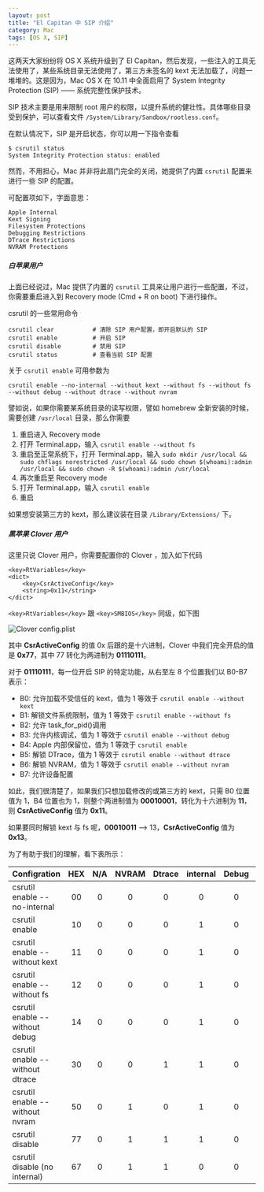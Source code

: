 ```yaml
---
layout: post
title: "El Capitan 中 SIP 介绍"
category: Mac
tags: [OS X, SIP]
---
```


这两天大家纷纷将 OS X 系统升级到了 El Capitan，然后发现，一些注入的工具无法使用了，某些系统目录无法使用了，第三方未签名的 kext 无法加载了，问题一堆堆的。这是因为，Mac OS X 在 10.11 中全面启用了 System Integrity Protection (SIP) —— 系统完整性保护技术。

SIP 技术主要是用来限制 root 用户的权限，以提升系统的健壮性。具体哪些目录受到保护，可以查看文件 `/System/Library/Sandbox/rootless.conf`。

在默认情况下，SIP 是开启状态，你可以用一下指令查看

    $ csrutil status
    System Integrity Protection status: enabled

<!-- more -->
然而，不用担心，Mac 并非将此扇门完全的关闭，她提供了内置 `csrutil` 配置来进行一些 SIP 的配置。

可配置项如下，字面意思：

    Apple Internal
    Kext Signing
    Filesystem Protections
    Debugging Restrictions
    DTrace Restrictions
    NVRAM Protections

##### 白苹果用户

上面已经说过，Mac 提供了内置的 `csrutil` 工具来让用户进行一些配置，不过，你需要重启进入到 Recovery mode (Cmd + R on boot) 下进行操作。

csrutil 的一些常用命令

    csrutil clear           # 清除 SIP 用户配置，即开启默认的 SIP
    csrutil enable          # 开启 SIP
    csrutil disable         # 禁用 SIP
    csrutil status          # 查看当前 SIP 配置

关于 `csrutil enable` 可用参数为

    csrutil enable --no-internal --without kext --without fs --without fs --without debug --without dtrace --without nvram

譬如说，如果你需要某系统目录的读写权限，譬如 homebrew 全新安装的时候，需要创建 `/usr/local` 目录，那么你需要

1. 重启进入 Recovery mode
2. 打开 Terminal.app，输入 `csrutil enable --without fs`
3. 重启至正常系统下，打开 Terminal.app，输入 `sudo mkdir /usr/local && sudo chflags norestricted /usr/local && sudo chown $(whoami):admin /usr/local && sudo chown -R $(whoami):admin /usr/local`
4. 再次重启至 Recovery mode
5. 打开 Terminal.app，输入 `csrutil enable`
6. 重启

如果想安装第三方的 kext，那么建议装在目录 `/Library/Extensions/` 下。

##### 黑苹果 Clover 用户

这里只说 Clover 用户，你需要配置你的 Clover ，加入如下代码

    <key>RtVariables</key>
    <dict>
        <key>CsrActiveConfig</key>
        <string>0x11</string>
    </dict>

`<key>RtVariables</key>` 跟 `<key>SMBIOS</key>` 同级，如下图

![Clover config.plist](http://cdn.09hd.com/images/2015/10/clover-config.png)

其中 **CsrActiveConfig** 的值 0x 后跟的是十六进制，Clover 中我们完全开启的值是 **0x77**，其中 77 转化为两进制为 **01110111**。

对于 **01110111**，每一位开启 SIP 的特定功能，从右至左 8 个位置我们以 B0-B7 表示：

- B0: 允许加载不受信任的 kext，值为 1 等效于 `csrutil enable --without kext`
- B1: 解锁文件系统限制，值为 1 等效于 `csrutil enable --without fs`
- B2: 允许 task_for_pid()调用
- B3: 允许内核调试，值为 1 等效于 `csrutil enable --without debug`
- B4: Apple 内部保留位，值为 1 等效于 `csrutil enable`
- B5: 解锁 DTrace，值为 1 等效于 `csrutil enable --without dtrace`
- B6: 解锁 NVRAM，值为 1 等效于 `csrutil enable --without nvram`
- B7: 允许设备配置

如此，我们很清楚了，如果我们只想加载修改的或第三方的 kext，只需 B0 位置值为 1，B4 位置也为 1，则整个两进制值为 **00010001**，转化为十六进制为 **11**，则 **CsrActiveConfig** 值为 **0x11**。

如果要同时解锁 kext 与 fs 呢，**00010011** --> 13，**CsrActiveConfig** 值为 **0x13**。

为了有助于我们的理解，看下表所示：

|Configration|HEX|N/A|NVRAM|Dtrace|internal|Debug|PID|FS|Kext|Clover|
|---|:---:|:---:|:---:|:---:|:---:|:---:|:---:|:---:|:---:|:---:|
|csrutil enable --no-internal|00|0|0|0|0|0|0|0|0|0x00|
|csrutil enable|10|0|0|0|1|0|0|0|0|0x10|
|csrutil enable --without kext|11|0|0|0|1|0|0|0|1|0x11|
|csrutil enable --without fs|12|0|0|0|1|0|0|1|0|0x12|
|csrutil enable --without debug|14|0|0|0|1|0|1|0|0|0x14|
|csrutil enable --without dtrace|30|0|0|1|1|0|0|0|0|0x30|
|csrutil enable --without nvram|50|0|1|0|1|0|0|0|0|0x50|
|csrutil disable|77|0|1|1|1|0|1|1|1|0x77|
|csrutil disable (no internal)|67|0|1|1|0|0|1|1|1|0x67|